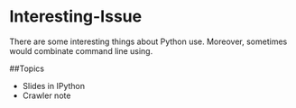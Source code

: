 # Interesting-Issue
There are some interesting things about Python use. Moreover, sometimes would combinate command line using.

##Topics
* Slides in IPython
* Crawler note


